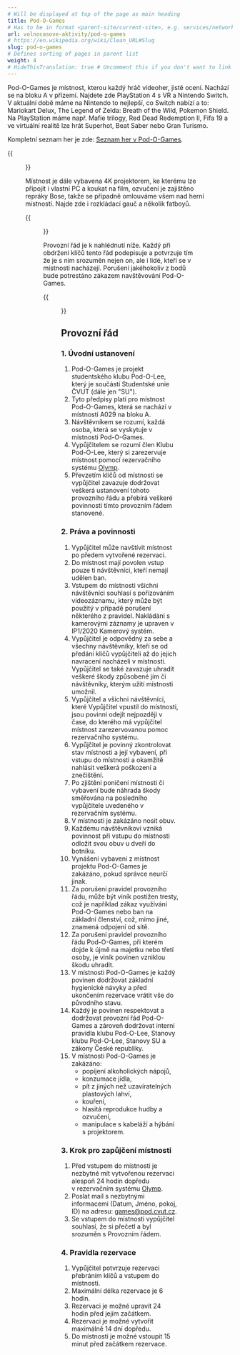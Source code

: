 ```yaml
---
# Will be displayed at top of the page as main heading
title: Pod-O-Games
# Has to be in format <parent-site/current-site>, e.g. services/network (notice missing slash at the beginning)
url: volnocasove-aktivity/pod-o-games
# https://en.wikipedia.org/wiki/Clean_URL#Slug
slug: pod-o-games
# Defines sorting of pages in parent list
weight: 4
# HideThisTranslation: true # Uncomment this if you don't want to link this translation of page in translations
---
```


Pod-O-Games je místnost, kterou každý hráč videoher, jistě ocení. Nachází se na bloku A v přízemí. Najdete zde PlayStation 4 s VR a Nintendo Switch. V aktuální době máme na Nintendo to nejlepší, co Switch nabízí a to: Mariokart Delux, The Legend of Zelda: Breath of the Wild, Pokemon Shield. Na PlayStation máme např. Mafie trilogy, Red Dead Redemption II, Fifa 19 a ve virtuální realitě lze hrát Superhot, Beat Saber nebo Gran Turismo.

Kompletní seznam her je zde: [Seznam her v Pod-O-Games](https://docs.google.com/spreadsheets/d/1phOHMROVxxTxeW7Mb42GiSauZvgN8igJ/edit?usp=sharing&ouid=117724603632223801997&rtpof=true&sd=true).

{{<figure src="games_01.jpg" alt="Games 01">}}

Místnost je dále vybavena 4K projektorem, ke kterému lze připojit i vlastní PC a koukat na film, ozvučení je zajištěno repráky Bose, takže se případně omlouváme všem nad herní místností. Najde zde i rozkládací gauč a několik fatboyů.

{{<figure src="games_02.jpg" alt="Games 02">}}

Provozní řád je k nahlédnutí níže. Každý při obdržení klíčů tento řád podepisuje a potvrzuje tím že je s ním srozuměn nejen on, ale i lidé, kteří se v místnosti nacházejí. Porušení jakéhokoliv z bodů bude potrestáno zákazem navštěvování Pod-O-Games.

{{<figure src="games_03.jpg" alt="Games 03">}}

## Provozní řád

### 1. Úvodní ustanovení

1. Pod-O-Games je projekt studentského klubu Pod-O-Lee, který je součástí Studentské unie ČVUT (dále jen "SU").
2. Tyto předpisy platí pro místnost Pod-O-Games, která se nachází v místnosti A029 na bloku A.
3. Návštěvníkem se rozumí, každá osoba, která se vyskytuje v místnosti Pod-O-Games.
4. Vypůjčitelem se rozumí člen Klubu Pod-O-Lee, který si zarezervuje místnost pomocí rezervačního systému [Olymp](https://olymp.pod.cvut.cz).
5. Převzetím klíčů od místnosti se vypůjčitel zavazuje dodržovat veškerá ustanovení tohoto provozního řádu a přebírá veškeré povinnosti tímto provozním řádem stanovené.

### 2. Práva a povinnosti

1. Vypůjčitel může navštívit místnost po předem vytvořené rezervaci.
2. Do místnost mají povolen vstup pouze ti návštěvníci, kteří nemají udělen ban.
3. Vstupem do místnosti všichni návštěvníci souhlasí s pořizováním videozáznamu, který může být použitý v případě porušení některého z pravidel. Nakládání s kamerovými záznamy je upraven v IP1/2020 Kamerový systém.
4. Vypůjčitel je odpovědný za sebe a všechny návštěvníky, kteří se od předání klíčů vypůjčiteli až do jejich navracení nacházeli v místnosti. Vypůjčitel se také zavazuje uhradit veškeré škody způsobené jím či návštěvníky, kterým užití místnosti umožnil.
5. Vypůjčitel a všichni návštěvníci, které Vypůjčitel vpustil do místnosti, jsou povinni odejít nejpozději v čase, do kterého má vypůjčitel místnost zarezervovanou pomoc rezervačního systému.
6. Vypůjčitel je povinný zkontrolovat stav místnosti a její vybavení, při vstupu do místnosti a okamžitě nahlásit veškerá poškození a znečištění.
7. Po zjištění poničení místnosti či vybavení bude náhrada škody směřována na posledního vypůjčitele uvedeného v rezervačním systému.
8. V místnosti je zakázáno nosit obuv.
9. Každému návštěvníkovi vzniká povinnost při vstupu do místnosti odložit svou obuv u dveří do botníku.
10. Vynášení vybavení z místnost projektu Pod-O-Games je zakázáno, pokud správce neurčí jinak.
11. Za porušení pravidel provozního řádu, může být viník postižen tresty, což je například zákaz využívání Pod-O-Games nebo ban na základní členství, což, mimo jiné, znamená odpojení od sítě.
12. Za porušení pravidel provozního řádu Pod-O-Games, při kterém dojde k újmě na majetku nebo třetí osoby, je viník povinen vzniklou škodu uhradit.
13. V místnosti Pod-O-Games je každý povinen dodržovat základní hygienické návyky a před ukončením rezervace vrátit vše do původního stavu.
14. Každý je povinen respektovat a dodržovat provozní řád Pod-O-Games a zároveň dodržovat interní pravidla klubu Pod-O-Lee, Stanovy klubu Pod-O-Lee, Stanovy SU a zákony České republiky.
15. V místnosti Pod-O-Games je zakázáno:
    - popíjení alkoholických nápojů,
    - konzumace jídla,
    - pít z jiných než uzavíratelných plastových lahví,
    - kouření,
    - hlasitá reprodukce hudby a ozvučení,
    - manipulace s kabeláží a hýbání s projektorem.

### 3. Krok pro zapůjčení místnosti

1. Před vstupem do místnosti je nezbytné mít vytvořenou rezervaci alespoň 24 hodin dopředu v rezervačním systému [Olymp](https://olymp.pod.cvut.cz).
2. Poslat mail s nezbytnými informacemi (Datum, Jméno, pokoj, ID) na adresu: <games@pod.cvut.cz>.
3. Se vstupem do místnosti vypůjčitel souhlasí, že si přečetl a byl srozuměn s Provozním řádem.

### 4. Pravidla rezervace

1. Vypůjčitel potvrzuje rezervaci přebráním klíčů a vstupem do místnosti.
2. Maximální délka rezervace je 6 hodin.
3. Rezervaci je možné upravit 24 hodin před jejím začátkem.
4. Rezervaci je možné vytvořit maximálně 14 dní dopředu.
5. Do místnosti je možné vstoupit 15 minut před začátkem rezervace.

